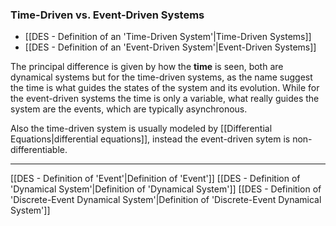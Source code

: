 
### Time-Driven vs. Event-Driven Systems
- [[DES - Definition of an 'Time-Driven System'|Time-Driven Systems]]
- [[DES - Definition of an 'Event-Driven System'|Event-Driven Systems]]

The principal difference is given by how the **time** is seen, both are dynamical systems but for the time-driven systems, as the name suggest the time is what guides the states of the system and its evolution.
While for the event-driven systems the time is only a variable, what really guides the system are the events, which are typically asynchronous.

Also the time-driven system is usually modeled by [[Differential Equations|differential equations]], instead the event-driven sytem is non-differentiable.

---
[[DES - Definition of 'Event'|Definition of 'Event']]
[[DES - Definition of 'Dynamical System'|Definition of 'Dynamical System']]
[[DES - Definition of 'Discrete-Event Dynamical System'|Definition of 'Discrete-Event Dynamical System']]